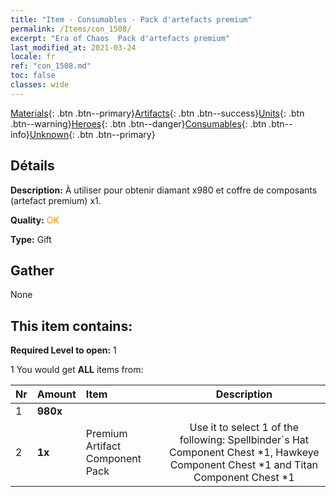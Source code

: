 ```yaml
---
title: "Item - Consumables - Pack d'artefacts premium"
permalink: /Items/con_1508/
excerpt: "Era of Chaos  Pack d'artefacts premium"
last_modified_at: 2021-03-24
locale: fr
ref: "con_1508.md"
toc: false
classes: wide
---
```

 [Materials](/fr/Items/){: .btn .btn--primary}[Artifacts](/fr/Items/Artifacts/){: .btn .btn--success}[Units](/fr/Items/Units/){: .btn .btn--warning}[Heroes](/fr/Items/Heroes/){: .btn .btn--danger}[Consumables](/fr/Items/Consumables/){: .btn .btn--info}[Unknown](/fr/Items/Unknown/){: .btn .btn--primary}

## Détails
 **Description:** À utiliser pour obtenir diamant x980 et coffre de composants (artefact premium) x1.

 **Quality:** <span style="color: #FF8C00">OK</span>

 **Type:** Gift

## Gather

  None

## This item contains:

 **Required Level to open:** 1

 1 You would get **ALL** items  from:

  | Nr | Amount |     Item    | Description |
  |:---|:-------|:------------|:-----------:|
  | 1 |  **980x** | <i class="fas fa-gem"/> |  | 
  | 2 |  **1x** | Premium Artifact Component Pack | Use it to select 1 of the following: Spellbinder`s Hat Component Chest *1, Hawkeye Component Chest *1 and Titan Component Chest *1  | 
